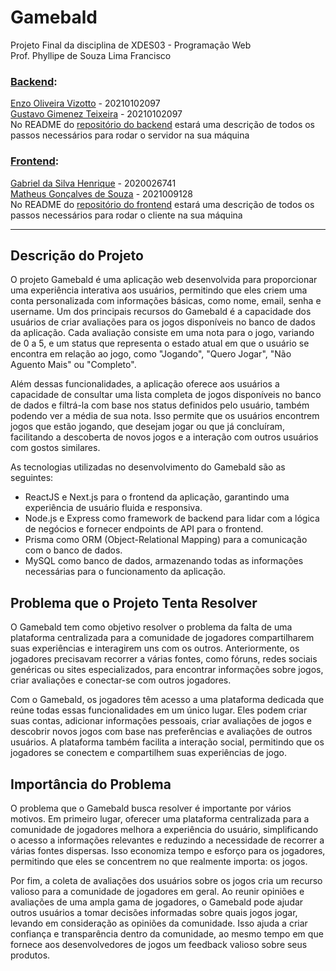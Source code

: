 # Gamebald

Projeto Final da disciplina de XDES03 - Programação Web  
Prof. Phyllipe de Souza Lima Francisco

### [Backend](https://github.com/enzovizotto1/projeto-web-back):
[Enzo Oliveira Vizotto](https://github.com/enzovizotto1/) - 20210102097  
[Gustavo Gimenez Teixeira](https://github.com/ggimenezt) - 20210102097   
No README do [repositório do backend](https://github.com/enzovizotto1/projeto-web-back) estará uma descrição de todos os passos necessários para rodar o servidor na sua máquina 


### [Frontend](https://github.com/enzovizotto1/projeto-web-back):  
[Gabriel da Silva Henrique](https://github.com/GabrielSilva2012) - 2020026741   
[Matheus Gonçalves de Souza](https://github.com/matheusouzag) - 2021009128  
No README do [repositório do frontend](https://github.com/enzovizotto1/projeto-web-back) estará uma descrição de todos os passos necessários para rodar o cliente na sua máquina 

---

## Descrição do Projeto

O projeto Gamebald é uma aplicação web desenvolvida para proporcionar uma experiência interativa aos usuários, permitindo que eles criem uma conta personalizada com informações básicas, como nome, email, senha e username.
Um dos principais recursos do Gamebald é a capacidade dos usuários de criar avaliações para os jogos disponíveis no banco de dados da aplicação. Cada avaliação consiste em uma nota para o jogo, variando de 0 a 5, e um status que representa o estado atual em que o usuário se encontra em relação ao jogo, como "Jogando", "Quero Jogar", "Não Aguento Mais" ou "Completo". 

Além dessas funcionalidades, a aplicação oferece aos usuários a capacidade de consultar uma lista completa de jogos disponíveis no banco de dados e filtrá-la com base nos status definidos pelo usuário, também podendo ver a média de sua nota. Isso permite que os usuários encontrem jogos que estão jogando, que desejam jogar ou que já concluíram, facilitando a descoberta de novos jogos e a interação com outros usuários com gostos similares.

As tecnologias utilizadas no desenvolvimento do Gamebald são as seguintes:

- ReactJS e Next.js para o frontend da aplicação, garantindo uma experiência de usuário fluida e responsiva.
- Node.js e Express como framework de backend para lidar com a lógica de negócios e fornecer endpoints de API para o frontend.
- Prisma como ORM (Object-Relational Mapping) para a comunicação com o banco de dados.
- MySQL como banco de dados, armazenando todas as informações necessárias para o funcionamento da aplicação.

## Problema que o Projeto Tenta Resolver
O Gamebald tem como objetivo resolver o problema da falta de uma plataforma centralizada para a comunidade de jogadores compartilharem suas experiências e interagirem uns com os outros. Anteriormente, os jogadores precisavam recorrer a várias fontes, como fóruns, redes sociais genéricas ou sites especializados, para encontrar informações sobre jogos, criar avaliações e conectar-se com outros jogadores.

Com o Gamebald, os jogadores têm acesso a uma plataforma dedicada que reúne todas essas funcionalidades em um único lugar. Eles podem criar suas contas, adicionar informações pessoais, criar avaliações de jogos e descobrir novos jogos com base nas preferências e avaliações de outros usuários. A plataforma também facilita a interação social, permitindo que os jogadores se conectem e compartilhem suas experiências de jogo.

## Importância do Problema
O problema que o Gamebald busca resolver é importante por vários motivos. Em primeiro lugar, oferecer uma plataforma centralizada para a comunidade de jogadores melhora a experiência do usuário, simplificando o acesso a informações relevantes e reduzindo a necessidade de recorrer a várias fontes dispersas. Isso economiza tempo e esforço para os jogadores, permitindo que eles se concentrem no que realmente importa: os jogos.

Por fim, a coleta de avaliações dos usuários sobre os jogos cria um recurso valioso para a comunidade de jogadores em geral. Ao reunir opiniões e avaliações de uma ampla gama de jogadores, o Gamebald pode ajudar outros usuários a tomar decisões informadas sobre quais jogos jogar, levando em consideração as opiniões da comunidade. Isso ajuda a criar confiança e transparência dentro da comunidade, ao mesmo tempo em que fornece aos desenvolvedores de jogos um feedback valioso sobre seus produtos.
